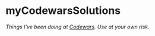 # myCodewarsSolutions
*Things I've been doing at [Codewars](https://www.codewars.com). Use at your own risk.*
